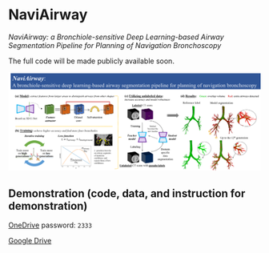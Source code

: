 # NaviAirway
*NaviAirway: a Bronchiole-sensitive Deep Learning-based Airway Segmentation Pipeline for Planning of Navigation Bronchoscopy*

The full code will be made publicly available soon.

<div align="center">
    <img src="figs/graphical_abstract.png"/>
</div>

## Demonstration (code, data, and instruction for demonstration)

[OneDrive](https://connecthkuhk-my.sharepoint.com/:f:/g/personal/wangad_connect_hku_hk/EjlGACUxa4VJmHs8BHBEEAEBDz4cy8pbj3aw_tt51uwV3w?e=Y7wwbf) password: ```2333```

[Google Drive](https://drive.google.com/drive/folders/1bLHvFTUswgrNc64tQ00L_K63TzdksB5r?usp=sharing)

